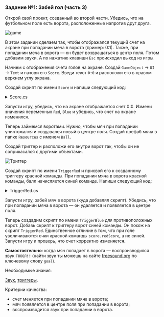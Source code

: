 ### Задание №1: Забей гол (часть 3)

Открой свой проект, созданный во второй части. Убедись, что на футбольном поле есть ворота, расположенные напротив друг друга.

![game](http://unity3d.unium.ru/lessons/lesson12/images/football1.jpg)

В этом задании сделаем так, чтобы отображался текущий счет на экране при попадании меча в ворота (пример: 0:1). Также, при попадании меча в ворота — он будет возвращаться в центр поля. Потом добавим звуки. А по нажатию клавиши `Esc` происходил выход из игры.

Начнем с отображения счета голов на экране. Создай `GameObject` → `UI` → `Text` и назови его `Score`. Введи текст `0:0` и расположи его в правом верхнем углу экрана.

Создай скрипт по имени `Score` и напиши следующий код:

<details><summary>Score.cs</summary>

```csharp
// публичные переменные,
// хранящие очки красной и синей команд
public int redScore = 0;
public int blueScore = 0;

void Update () {
	Text textField = GetComponent<Text>();
	// красиво форматируем очки 
	// и выводим в текстовое поле
	textField.text = redScore + ":" + blueScore;
}
```

</details>

Запусти игру, убедись, что на экране отображается счет 0:0. Измени значения переменных `Red`, `Blue` и убедись, что счет на экране изменился.

Теперь займемся воротами. Нужно, чтобы мяч при попадании уничтожался и создавался новый в центре поля. Создай префаб мяча в папке `Resources` с именем `Ball`.

Создай триггер и расположи его внутри ворот так, чтобы он не соприкасался с другими объектами.

![Триггер](http://unity3d.unium.ru/lessons/lesson12/images/football3.jpg)

Создай скрипт по имени `TriggerRed` и присвой его к созданному триггеру красной команды. При попадании мяча в ворота красной команды, балл начисляется синей команде. Напиши следующий код:

<details><summary>TriggerRed.cs</summary>

```csharp
public GameObject ballPrefab;
public Score score;

void OnTriggerEnter(Collider other) {
	// если в сетку влетел объект с тегом Ball (наш мяч)
	if (other.tag == "Ball") {
		// то уничтожим этот мяч
		Destroy(other.gameObject);

		// создадим новый мяч в центре поля
		// Quaternion.identity - угол поворота 0 градусов
		Instantiate(ballPrefab, new Vector3(0, 2, 0), Quaternion.identity);

		// и защитаем очко синей команде
		score.blueScore = score.blueScore + 1;
	}
}
```

</details>

Запусти игру, забей мяч в ворота (куда добавлял скрипт). Убедись, что при попадании мяча в ворота — он удаляется и появляется в центре поля.

Теперь создадим скрипт по имени `TriggerBlue` для противоположных ворот. Добавь скрипт к триггеру ворот синей команды. Он похож на скрипт `TriggerRed`. Единственное отличие в том, что при голе увеличиваются очки красной команды `score.redScore`, а не синей. Запусти игру и проверь, что счет корректно изменяется.

**Самостоятельно**: когда мяч попадает в ворота — воспроизводился звук `ГОООЛ!!` (найти звук ты можешь на сайте [freesound.org](http://freesound.org/) по ключевому слову `goal`).

Необходимые знания:

[Звук](http://unity3d.unium.ru/lessons/lesson12/index.html#sound), [триггеры](http://unity3d.unium.ru/lessons/lesson12/index.html#triggers).

Критерии качества:

- счет меняется при попадании мяча в ворота;
- мяч появляется в центре поля при попадании в ворота;
- воспроизводится звук при попадании в ворота.
